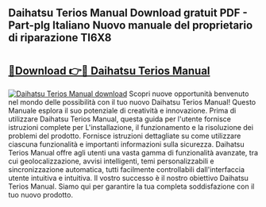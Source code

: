 ## Daihatsu Terios Manual Download gratuit PDF - Part-pIg Italiano Nuovo manuale del proprietario di riparazione TI6X8

# <h2><a href="http://dfdnwxc.blite.top/?on=Daihatsu+Terios+Manual">🔗Download 👉🔴 Daihatsu Terios Manual</a></h2>

[![Daihatsu Terios Manual download](https://i.imgur.com/lujVjoI.png)](http://dfdnwxc.blite.top/?on=Daihatsu+Terios+Manual)
Scopri nuove opportunità benvenuto nel mondo delle possibilità con il tuo nuovo Daihatsu Terios Manual! Questo Manuale esplora il suo potenziale di creatività e innovazione. Prima di utilizzare Daihatsu Terios Manual, questa guida per l'utente fornisce istruzioni complete per L'installazione, il funzionamento e la risoluzione dei problemi del prodotto. Fornisce istruzioni dettagliate su come utilizzare ciascuna funzionalità e importanti informazioni sulla sicurezza. Daihatsu Terios Manual offre agli utenti una vasta gamma di funzionalità avanzate, tra cui geolocalizzazione, avvisi intelligenti, temi personalizzabili e sincronizzazione automatica, tutti facilmente controllabili dall'interfaccia utente intuitiva e intuitiva. Il vostro successo è il nostro obiettivo Daihatsu Terios Manual. Siamo qui per garantire la tua completa soddisfazione con il tuo nuovo prodotto.
